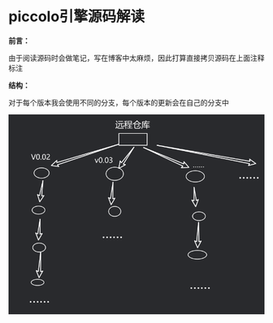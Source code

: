 # piccolo引擎源码解读

**前言：**

由于阅读源码时会做笔记，写在博客中太麻烦，因此打算直接拷贝源码在上面注释标注

**结构：**

对于每个版本我会使用不同的分支，每个版本的更新会在自己的分支中

![1743494386957](./仓库结构.png)